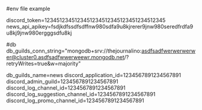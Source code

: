 #env file example

discord_token=1234512345123451234512345123451234512345
news_api_apikey=fsdjkdfssdfsdffnw980sdfa9u8kjrerer9jnw980seredfrdfa9u8kj9jnw980ergggsdfu8kj

#db
db_guilds_conn_string="mongodb+srv://thejournalino:asdfsadfwerwerwerwer@cluster0.asdfsadfwwerweewr.mongodb.net/?retryWrites=true&w=majority"

db_guilds_name=news
discord_application_id=1234567891234567891
discord_admin_guild=1234567891234567891
discord_log_channel_id=1234567891234567891
discord_log_suggestion_channel_id=1234567891234567891
discord_log_promo_channel_id=1234567891234567891